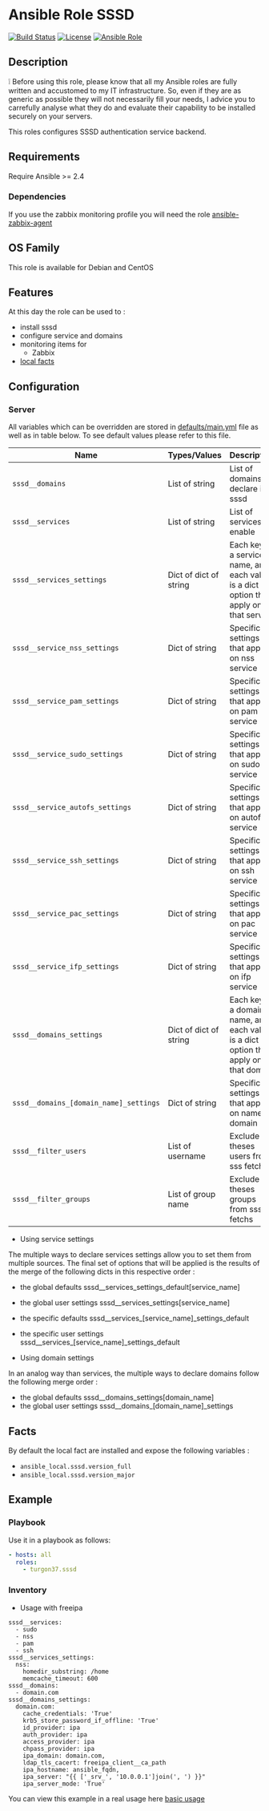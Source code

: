 Ansible Role SSSD
========

[![Build Status](https://travis-ci.org/Turgon37/ansible-sssd.svg?branch=master)](https://travis-ci.org/Turgon37/ansible-sssd)
[![License](https://img.shields.io/badge/license-MIT%20License-brightgreen.svg)](https://opensource.org/licenses/MIT)
[![Ansible Role](https://img.shields.io/badge/ansible%20role-Turgon37.sssd-blue.svg)](https://galaxy.ansible.com/Turgon37/sssd/)

## Description

:grey_exclamation: Before using this role, please know that all my Ansible roles are fully written and accustomed to my IT infrastructure. So, even if they are as generic as possible they will not necessarily fill your needs, I advice you to carrefully analyse what they do and evaluate their capability to be installed securely on your servers.

This roles configures SSSD authentication service backend.

## Requirements

Require Ansible >= 2.4

### Dependencies

If you use the zabbix monitoring profile you will need the role [ansible-zabbix-agent](https://github.com/Turgon37/ansible-zabbix-agent)

## OS Family

This role is available for Debian and CentOS

## Features

At this day the role can be used to :

  * install sssd
  * configure service and domains
  * monitoring items for
    * Zabbix
  * [local facts](#facts)

## Configuration

### Server

All variables which can be overridden are stored in [defaults/main.yml](defaults/main.yml) file as well as in table below. To see default values please refer to this file.

| Name                                   | Types/Values           | Description                                                                              |
| ---------------------------------------|------------------------| ---------------------------------------------------------------------------------------- |
| `sssd__domains`                        | List of string         | List of domains to declare in sssd                                                       |
| `sssd__services`                       | List of string         | List of services to enable                                                               |
| `sssd__services_settings`              | Dict of dict of string | Each key is a service name, and each value is a dict of option that apply on that service|
| `sssd__service_nss_settings`           | Dict of string         | Specific settings that apply on nss service                                              |
| `sssd__service_pam_settings`           | Dict of string         | Specific settings that apply on pam service                                              |
| `sssd__service_sudo_settings`          | Dict of string         | Specific settings that apply on sudo service                                             |
| `sssd__service_autofs_settings`        | Dict of string         | Specific settings that apply on autofs service                                           |
| `sssd__service_ssh_settings`           | Dict of string         | Specific settings that apply on ssh service                                              |
| `sssd__service_pac_settings`           | Dict of string         | Specific settings that apply on pac service                                              |
| `sssd__service_ifp_settings`           | Dict of string         | Specific settings that apply on ifp service                                              |
| `sssd__domains_settings`               | Dict of dict of string | Each key is a domain name, and each value is a dict of option that apply on that domain  |
| `sssd__domains_[domain_name]_settings` | Dict of string         | Specific settings that apply on named domain                                             |
| `sssd__filter_users`                   | List of username       | Exclude theses users from sss fetchs                                                     |
| `sssd__filter_groups`                  | List of group name     | Exclude theses groups from sss fetchs                                                    |

* Using service settings

The multiple ways to declare services settings allow you to set them from multiple sources.
The final set of options that will be applied is the results of the merge of the following dicts in this respective order :

* the global defaults sssd__services_settings_default[service_name]
* the global user settings sssd__services_settings[service_name]
* the specific defaults sssd__services_[service_name]_settings_default
* the specific user settings sssd__services_[service_name]_settings_default

* Using domain settings

In an analog way than services, the multiple ways to declare domains follow the following merge order :

* the global defaults sssd__domains_settings[domain_name]
* the global user settings sssd__domains_[domain_name]_settings

## Facts

By default the local fact are installed and expose the following variables :

* ```ansible_local.sssd.version_full```
* ```ansible_local.sssd.version_major```


## Example

### Playbook

Use it in a playbook as follows:

```yaml
- hosts: all
  roles:
    - turgon37.sssd
```

### Inventory

  * Usage with freeipa 

```
sssd__services:
  - sudo
  - nss
  - pam
  - ssh
sssd__services_settings:
  nss:
    homedir_substring: /home
    memcache_timeout: 600
sssd__domains:
  - domain.com
sssd__domains_settings:
  domain.com:
    cache_credentials: 'True'
    krb5_store_password_if_offline: 'True'
    id_provider: ipa
    auth_provider: ipa
    access_provider: ipa
    chpass_provider: ipa
    ipa_domain: domain.com,
    ldap_tls_cacert: freeipa_client__ca_path
    ipa_hostname: ansible_fqdn,
    ipa_server: "{{ ['_srv_', '10.0.0.1']join(', ') }}"
    ipa_server_mode: 'True'
```

You can view this example in a real usage here [basic usage](https://github.com/Turgon37/ansible-freeipa-client/blob/master/tasks/configure.yml)

